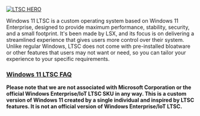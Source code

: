 [![LTSC HERO](https://user-images.githubusercontent.com/96759883/220213255-cff12d36-3e71-4dc1-9218-48b665f3400e.png)](https://github.com/LSX285/Windows11-LTSC/discussions/1)

Windows 11 LTSC is a custom operating system based on Windows 11 Enterprise, designed to provide maximum performance, stability, security, and a small footprint. It's been made by LSX, and its focus is on delivering a streamlined experience that gives users more control over their system. Unlike regular Windows, LTSC does not come with pre-installed bloatware or other features that users may not want or need, so you can tailor your experience to your specific requirements.

### [Windows 11 LTSC FAQ](https://github.com/LSX285/Windows11-LTSC/discussions/1)
**Please note that we are not associated with Microsoft Corporation or the official Windows Enterprise/IoT LTSC SKU in any way. This is a custom version of Windows 11 created by a single individual and inspired by LTSC features. It is not an official version of Windows Enterprise/IoT LTSC.**
